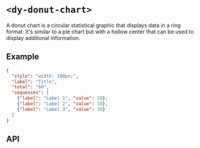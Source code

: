 # `<dy-donut-chart>`

A donut chart is a circular statistical graphic that displays data in a ring format. It's similar to a pie chart but with a hollow center that can be used to display additional information.

## Example

<gbp-example name="dy-donut-chart" src="https://esm.sh/duoyun-ui/elements/donut-chart">

```json
{
  "style": "width: 100px;",
  "label": "Title",
  "total": "60",
  "sequences": [
    {"label": "Label 1", "value": 20},
    {"label": "Label 2", "value": 10},
    {"label": "Label 3", "value": 30}
  ]
}
```

</gbp-example>

## API

<gbp-api src="/src/elements/donut-chart.ts"></gbp-api>
